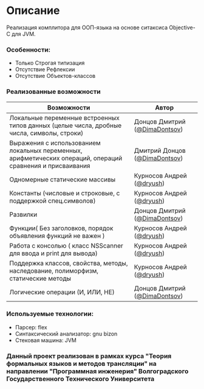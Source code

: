 # Описание
Реализация комплитора для ООП-языка на основе ситаксиса Objective-C для JVM.

### Особенности:
- Только Строгая типизация 
- Отсутствие Рефлексии
- Отсутствие Объектов-классов

### Реализованные возможности

Возможности  |  Автор
------------- |--------
Локальные переменные встроенных типов данных (целые числа, дробные числа, символы, строки) | Донцов Дмитрий ([@DimaDontsov](https://github.com/DimaDontsov))
Выражения с использованием локальных переменных, арифметических операций, операций сравнения и присваивания | Дмитрий Донцов ([@DimaDontsov](https://github.com/DimaDontsov))
Одномерные статические массивы | Курносов Андрей ([@dryush](https://github.com/dryush))
Константы (числовые и строковые, с поддержкой спец.символов) | Курносов Андрей ([@dryush](https://github.com/dryush))
Развилки | Донцов Дмитрий ([@DimaDontsov](https://github.com/DimaDontsov))
Функции( Без заголовков, порядок объявления функций не важен ) | Курносов Андрей ([@dryush](https://github.com/dryush))
Работа с консолью ( класс NSScanner для ввода и print для вывода) | Курносов Андрей ([@dryush](https://github.com/dryush))
Поддержка классов, свойства, методы, наследование, полиморфизм, статические методы | Курносов Андрей ([@dryush](https://github.com/dryush))
Логические операции (И, ИЛИ, НЕ) | Донцов Дмитрий ([@DimaDontsov](https://github.com/DimaDontsov))

### Используемые технологии: 
- Парсер: flex
- Синтаксический анализатор: gnu bizon
- Стековая машина: JVM

### Данный проект реализован в рамках курса "Теория формальных языков и методов трансляции" на направлении "Программная инженерия" Волгоградского Государственного Технического Университета
